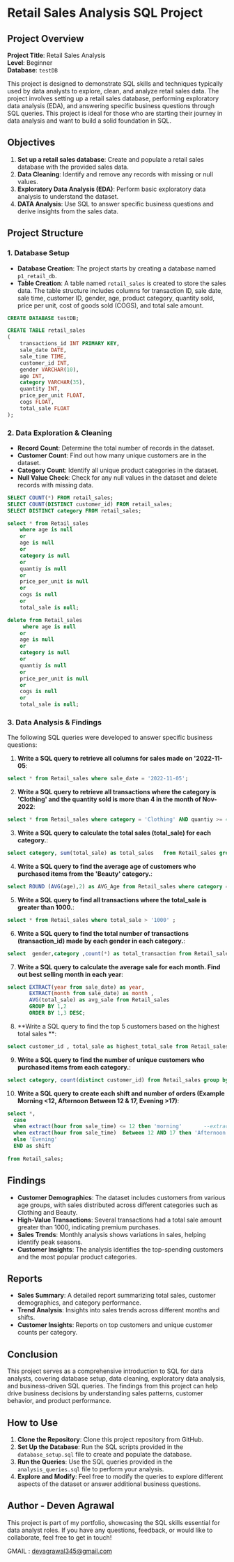 # Retail Sales Analysis SQL Project

## Project Overview

**Project Title**: Retail Sales Analysis  
**Level**: Beginner  
**Database**: `testDB`

This project is designed to demonstrate SQL skills and techniques typically used by data analysts to explore, clean, and analyze retail sales data. The project involves setting up a retail sales database, performing exploratory data analysis (EDA), and answering specific business questions through SQL queries. This project is ideal for those who are starting their journey in data analysis and want to build a solid foundation in SQL.

## Objectives

1. **Set up a retail sales database**: Create and populate a retail sales database with the provided sales data.
2. **Data Cleaning**: Identify and remove any records with missing or null values.
3. **Exploratory Data Analysis (EDA)**: Perform basic exploratory data analysis to understand the dataset.
4. **DATA Analysis**: Use SQL to answer specific business questions and derive insights from the sales data.

## Project Structure

### 1. Database Setup

- **Database Creation**: The project starts by creating a database named `p1_retail_db`.
- **Table Creation**: A table named `retail_sales` is created to store the sales data. The table structure includes columns for transaction ID, sale date, sale time, customer ID, gender, age, product category, quantity sold, price per unit, cost of goods sold (COGS), and total sale amount.

```sql
CREATE DATABASE testDB;

CREATE TABLE retail_sales
(
    transactions_id INT PRIMARY KEY,
    sale_date DATE,	
    sale_time TIME,
    customer_id INT,	
    gender VARCHAR(10),
    age INT,
    category VARCHAR(35),
    quantity INT,
    price_per_unit FLOAT,	
    cogs FLOAT,
    total_sale FLOAT
);
```

### 2. Data Exploration & Cleaning

- **Record Count**: Determine the total number of records in the dataset.
- **Customer Count**: Find out how many unique customers are in the dataset.
- **Category Count**: Identify all unique product categories in the dataset.
- **Null Value Check**: Check for any null values in the dataset and delete records with missing data.

```sql
SELECT COUNT(*) FROM retail_sales;
SELECT COUNT(DISTINCT customer_id) FROM retail_sales;
SELECT DISTINCT category FROM retail_sales;

select * from Retail_sales
    where age is null
	or
	age is null
	or
	category is null
	or
	quantiy is null
	or
	price_per_unit is null
	or
    cogs is null
	or
	total_sale is null;

delete from Retail_sales
	 where age is null
	or
	age is null
	or
	category is null
	or
	quantiy is null
	or
	price_per_unit is null
	or
    cogs is null
	or
	total_sale is null;
```

### 3. Data Analysis & Findings

The following SQL queries were developed to answer specific business questions:

1. **Write a SQL query to retrieve all columns for sales made on '2022-11-05**:
```sql
select * from Retail_sales where sale_date = '2022-11-05';
```

2. **Write a SQL query to retrieve all transactions where the category is 'Clothing' and the quantity sold is more than 4 in the month of Nov-2022**:
```sql
select * from Retail_sales where category = 'Clothing' AND quantiy >= 4 AND sale_date  between '2022-11-01' AND '2022-11-30';
```

3. **Write a SQL query to calculate the total sales (total_sale) for each category.**:
```sql
select category, sum(total_sale) as total_sales   from Retail_sales group by category;

```

4. **Write a SQL query to find the average age of customers who purchased items from the 'Beauty' category.**:
```sql
select ROUND (AVG(age),2) as AVG_Age from Retail_sales where category = 'Beauty';   --we use ROUND(2) for after decimal number

```

5. **Write a SQL query to find all transactions where the total_sale is greater than 1000.**:
```sql
select * from Retail_sales where total_sale > '1000' ;

```

6. **Write a SQL query to find the total number of transactions (transaction_id) made by each gender in each category.**:
```sql
select  gender,category ,count(*) as total_transaction from Retail_sales group by gender,category;

```

7. **Write a SQL query to calculate the average sale for each month. Find out best selling month in each year**:
```sql
select EXTRACT(year from sale_date) as year,
       EXTRACT(month from sale_date) as month , 
	   AVG(total_sale) as avg_sale from Retail_sales
	   GROUP BY 1,2
	   ORDER BY 1,3 DESC;
```

8. **Write a SQL query to find the top 5 customers based on the highest total sales **:
```sql
select customer_id , total_sale as highest_total_sale from Retail_sales order by total_sale DESC  limit 5;  -- we use ORDER BY to sort values from rows

```

9. **Write a SQL query to find the number of unique customers who purchased items from each category.**:
```sql
select category, count(distinct customer_id) from Retail_sales group by category;

```

10. **Write a SQL query to create each shift and number of orders (Example Morning <12, Afternoon Between 12 & 17, Evening >17)**:
```sql
select *,
  case
  when extract(hour from sale_time) <= 12 then 'morning'       --extract is used to create column called hour
  when extract(hour from sale_time)  Between 12 AND 17 then 'Afternoon'
  else 'Evening'
  END as shift
  
from Retail_sales;
```

## Findings

- **Customer Demographics**: The dataset includes customers from various age groups, with sales distributed across different categories such as Clothing and Beauty.
- **High-Value Transactions**: Several transactions had a total sale amount greater than 1000, indicating premium purchases.
- **Sales Trends**: Monthly analysis shows variations in sales, helping identify peak seasons.
- **Customer Insights**: The analysis identifies the top-spending customers and the most popular product categories.

## Reports

- **Sales Summary**: A detailed report summarizing total sales, customer demographics, and category performance.
- **Trend Analysis**: Insights into sales trends across different months and shifts.
- **Customer Insights**: Reports on top customers and unique customer counts per category.

## Conclusion

This project serves as a comprehensive introduction to SQL for data analysts, covering database setup, data cleaning, exploratory data analysis, and business-driven SQL queries. The findings from this project can help drive business decisions by understanding sales patterns, customer behavior, and product performance.

## How to Use

1. **Clone the Repository**: Clone this project repository from GitHub.
2. **Set Up the Database**: Run the SQL scripts provided in the `database_setup.sql` file to create and populate the database.
3. **Run the Queries**: Use the SQL queries provided in the `analysis_queries.sql` file to perform your analysis.
4. **Explore and Modify**: Feel free to modify the queries to explore different aspects of the dataset or answer additional business questions.

## Author - Deven Agrawal

This project is part of my portfolio, showcasing the SQL skills essential for data analyst roles. If you have any questions, feedback, or would like to collaborate, feel free to get in touch!

GMAIL : devagrawal345@gmail.com
